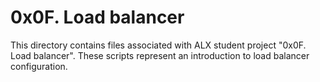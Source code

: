 # 0x0F. Load balancer
This directory contains files associated with ALX student project "0x0F. Load balancer". These scripts represent an introduction to load balancer configuration.
